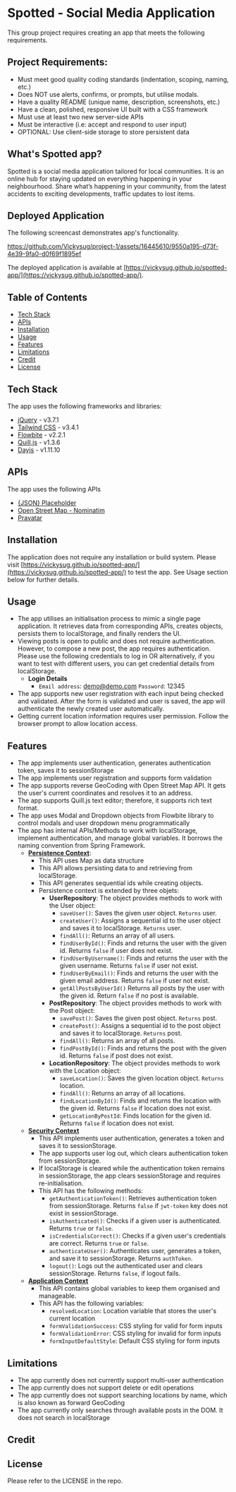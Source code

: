 # Spotted - Social Media Application

This group project requires creating an app that meets the following requirements.

## Project Requirements:

* Must meet good quality coding standards (indentation, scoping, naming, etc.)
* Does NOT use alerts, confirms, or prompts, but utilise modals.
* Have a quality README (unique name, description, screenshots, etc.)
* Have a clean, polished, responsive UI built with a CSS framework
* Must use at least two new server-side APIs
* Must be interactive (i.e: accept and respond to user input)
* OPTIONAL: Use client-side storage to store persistent data

## What's Spotted app?

Spotted is a social media application tailored for local communities. It is an online hub for staying updated on everything happening in your neighbourhood.
Share what’s happening in your community, from the latest accidents to exciting developments, traffic updates to lost items.

## Deployed Application

The following screencast demonstrates app's functionality.

https://github.com/Vickysug/project-1/assets/16445610/9550a195-d73f-4e39-9fa0-d0f69f1895ef

The deployed application is available at [https://vickysug.github.io/spotted-app/](https://vickysug.github.io/spotted-app/).

## Table of Contents
* [Tech Stack](#tech-stack)
* [APIs](#apis)
* [Installation](#installation)
* [Usage](#usage)
* [Features](#features)
* [Limitations](#limitations)
* [Credit](#credit)
* [License](#license)

## Tech Stack
The app uses the following frameworks and libraries:
* [jQuery](https://jquery.com/) - v3.7.1
* [Tailwind CSS](https://tailwindcss.com/) - v3.4.1
* [Flowbite](https://flowbite.com/) - v2.2.1
* [Quill.js](https://quilljs.com/) - v1.3.6
* [Dayjs](https://day.js.org/) - v1.11.10

## APIs
The app uses the following APIs
* [{JSON} Placeholder](https://jsonplaceholder.typicode.com/)
* [Open Street Map - Nominatim](https://nominatim.openstreetmap.org/ui/about.html)
* [Pravatar](https://pravatar.cc/)

## Installation
The application does not require any installation or build system. Please visit [https://vickysug.github.io/spotted-app/](https://vickysug.github.io/spotted-app/) to test the app. See Usage section below for further details.
## Usage
* The app utilises an initialisation process to mimic a single page application. It retrieves data from corresponding APIs, creates objects, persists them to localStorage, and finally renders the UI.
* Viewing posts is open to public and does not require authentication. However, to compose a new post, the app requires authentication. Please use the following credentials to log in OR alternatively, if you want to test with different users, you can get credential details from localStorage.
  * **Login Details** 
    * `Email address`: demo@demo.com `Password`: 12345
* The app supports new user registration with each input being checked and validated. After the form is validated and user is saved, the app will authenticate the newly created user automatically.
* Getting current location information requires user permission. Follow the browser prompt to allow location access.
## Features
* The app implements user authentication, generates authentication token, saves it to sessionStorage
* The app implements user registration and supports form validation
* The app supports reverse GeoCoding with Open Street Map API. It gets the user's current coordinates and resolves it to an address. 
* The app supports Quill.js text editor; therefore, it supports rich text format.
* The app uses Modal and Dropdown objects from Flowbite library to control modals and user dropdown menu programmatically
* The app has internal APIs/Methods to work with localStorage, implement authentication, and manage global variables. It borrows the naming convention from Spring Framework.
  * **[Persistence Context](assets/js/persistence-context.js)**: 
    * This API uses Map as data structure
    * This API allows persisting data to and retrieving from localStorage.
    * This API generates sequential ids while creating objects.
    * Persistence context is extended by three objets:
      * **UserRepository**: The object provides methods to work with the User object:
        * `saveUser()`: Saves the given user object. `Returns` user. 
        * `createUser()`: Assigns a sequential id to the user object and saves it to localStorage. `Returns` user.
        * `findAll()`: Returns an array of all users.
        * `findUserById()`: Finds and returns the user with the given id. Returns `false` if user does not exist.
        * `findUserByUsername()`: Finds and returns the user with the given username. Returns `false` if user not exist.
        * `findUserByEmail()`: Finds and returns the user with the given email address. Returns `false` if user not exist.
        * `getAllPostsByUserId()` Returns all posts by the user with the given id. Return `false` if no post is available.
      * **PostRepository**: The object provides methods to work with the Post object:
        * `savePost()`: Saves the given post object. `Returns` post.
        * `createPost()`: Assigns a sequential id to the post object and saves it to localStorage. `Returns` post.
        * `findAll()`: Returns an array of all posts.
        * `findPostById()`: Finds and returns the post with the given id. Returns `false` if post does not exist.
      * **LocationRepository**: The object provides methods to work with the Location object:
        * `saveLocation()`: Saves the given location object. `Returns` location.
        * `findAll()`: Returns an array of all locations.
        * `findLocationById()`: Finds and returns the location with the given id. Returns `false` if location does not exist.
        * `getLocationByPostId`: Finds location for the given id. Returns `false` if location does not exist.
  * **[Security Context](assets/js/security-context.js)**
    * This API implements user authentication, generates a token and saves it to sessionStorage. 
    * The app supports user log out, which clears authentication token from sessionStorage. 
    * If localStorage is cleared while the authentication token remains in sessionStorage, the app clears sessionStorage and requires re-initialisation.
    * This API has the following methods:
      * `getAuthenticationToken()`: Retrieves authentication token from sessionStorage. Returns `false` if `jwt-token` key does not exist in sessionStorage.
      * `isAuthenticated()`: Checks if a given user is authenticated. Returns `true` or `false`.
      * `isCredentialsCorrect()`: Checks if a given user's credentials are correct. Returns `true` or `false`.
      * `authenticateUser()`: Authenticates user, generates a token, and save it to sessionStorage. Returns `authToken`.
      * `logout()`: Logs out the authenticated user and clears sessionStorage. Returns `false`, if logout fails.
  * **[Application Context](assets/js/application-context.js)**
    * This API contains global variables to keep them organised and manageable. 
    * This API has the following variables:
      * `resolvedLocation`: Location variable that stores the user's current location
      * `formValidationSuccess`: CSS styling for valid for form inputs
      * `formValidationError`: CSS styling for invalid for form inputs
      * `formInputDefaultStyle`: Default CSS styling for form inputs
## Limitations
* The app currently does not currently support multi-user authentication
* The app currently does not support delete or edit operations
* The app currently does not support searching locations by name, which is also known as forward GeoCoding
* The app currently only searches through available posts in the DOM. It does not search in localStorage
## Credit
## License
Please refer to the LICENSE in the repo.
